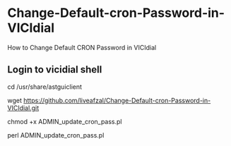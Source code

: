 # Change-Default-cron-Password-in-VICIdial
How to Change Default CRON Password in VICIdial

## Login to vicidial shell ##

cd /usr/share/astguiclient

wget https://github.com/liveafzal/Change-Default-cron-Password-in-VICIdial.git

chmod +x ADMIN_update_cron_pass.pl

perl ADMIN_update_cron_pass.pl
